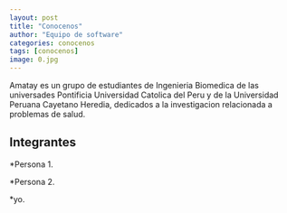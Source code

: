 ```yaml
---
layout: post
title: "Conocenos"
author: "Equipo de software"
categories: conocenos
tags: [conocenos]
image: 0.jpg
---
```


Amatay es un grupo de estudiantes de Ingenieria Biomedica de las universades Pontificia Universidad Catolica del Peru y de la Universidad Peruana Cayetano Heredia, dedicados a la investigacion relacionada a problemas de salud. 

## Integrantes

*Persona 1.

*Persona 2.

*yo.

